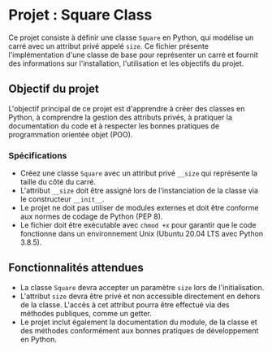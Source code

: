 # Projet : Square Class

Ce projet consiste à définir une classe `Square` en Python, qui modélise un carré avec un attribut privé appelé `size`. Ce fichier présente l'implémentation d'une classe de base pour représenter un carré et fournit des informations sur l'installation, l'utilisation et les objectifs du projet.

## Objectif du projet

L'objectif principal de ce projet est d'apprendre à créer des classes en Python, à comprendre la gestion des attributs privés, à pratiquer la documentation du code et à respecter les bonnes pratiques de programmation orientée objet (POO).

### Spécifications
- Créez une classe `Square` avec un attribut privé `__size` qui représente la taille du côté du carré.
- L'attribut `__size` doit être assigné lors de l'instanciation de la classe via le constructeur `__init__`.
- Le projet ne doit pas utiliser de modules externes et doit être conforme aux normes de codage de Python (PEP 8).
- Le fichier doit être exécutable avec `chmod +x` pour garantir que le code fonctionne dans un environnement Unix (Ubuntu 20.04 LTS avec Python 3.8.5).

## Fonctionnalités attendues

- La classe `Square` devra accepter un paramètre `size` lors de l'initialisation.
- L'attribut `size` devra être privé et non accessible directement en dehors de la classe. L'accès à cet attribut pourra être effectué via des méthodes publiques, comme un getter.
- Le projet inclut également la documentation du module, de la classe et des méthodes conformément aux bonnes pratiques de développement en Python.
